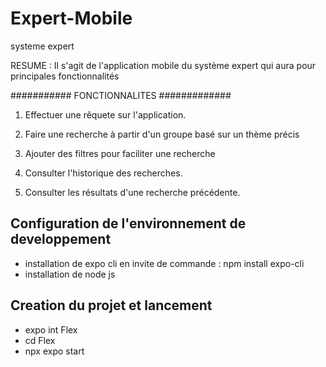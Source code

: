 # Expert-Mobile
systeme expert 

RESUME : Il s'agit de l'application mobile du système expert qui aura pour principales fonctionnalités

###########      FONCTIONNALITES    #############

1) Effectuer une rêquete sur l'application.

2) Faire une recherche à partir d'un groupe basé sur un thème précis

3) Ajouter des filtres pour faciliter une recherche
   
4) Consulter l'historique des recherches.
   
5) Consulter les résultats d'une recherche précédente.

## Configuration de l'environnement de developpement
- installation de expo cli en invite de commande : npm install expo-cli
- installation de node js

## Creation du projet et lancement
- expo int Flex
- cd Flex
- npx expo start
